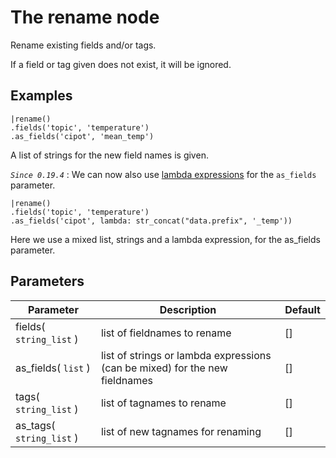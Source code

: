 The rename node
=====================

Rename existing fields and/or tags.

If a field or tag given does not exist, it will be ignored.

Examples
-------
```dfs  
|rename()
.fields('topic', 'temperature') 
.as_fields('cipot', 'mean_temp')
```
A list of strings for the new field names is given.


_`Since 0.19.4`_ : We can now also use [lambda expressions](../../dfs_script_language/lambda_expressions.md) for the `as_fields` parameter.

```dfs  
|rename()
.fields('topic', 'temperature') 
.as_fields('cipot', lambda: str_concat("data.prefix", '_temp'))
```
Here we use a mixed list, strings and a lambda expression, for the as_fields parameter.

Parameters
----------

| Parameter                | Description                                                                 | Default |
|--------------------------|-----------------------------------------------------------------------------|---------|
| fields( `string_list` )  | list of fieldnames to rename                                                | []      |
| as_fields( `list` )      | list of strings or lambda expressions (can be mixed) for the new fieldnames | []      |
| tags( `string_list` )    | list of tagnames to rename                                                  | []      |
| as_tags( `string_list` ) | list of new tagnames for renaming                                           | []      |
